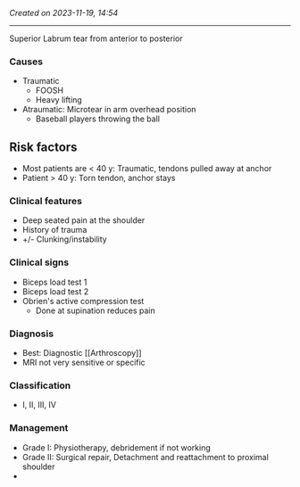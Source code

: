 *Created on 2023-11-19, 14:54* 

---
Superior Labrum tear from anterior to posterior

### Causes
- Traumatic
	- FOOSH
	- Heavy lifting
- Atraumatic: Microtear in arm overhead position 
	- Baseball players throwing the ball

## Risk factors
- Most patients are < 40 y: Traumatic, tendons pulled away at anchor 
- Patient > 40 y: Torn tendon, anchor stays 

### Clinical features
- Deep seated pain at the shoulder
- History of trauma
- +/- Clunking/instability

### Clinical signs
- Biceps load test 1
- Biceps load test 2
- Obrien's active compression test
	- Done at supination reduces pain 


### Diagnosis
- Best: Diagnostic [[Arthroscopy]]
- MRI not very sensitive or specific

### Classification
- I, II, III, IV 

### Management
- Grade I: Physiotherapy, debridement if not working
- Grade II: Surgical repair, Detachment and reattachment to proximal shoulder
- 